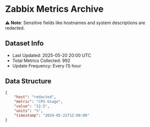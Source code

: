 # Zabbix Metrics Archive

⚠️ **Note**: Sensitive fields like hostnames and system descriptions are redacted.

## Dataset Info
- Last Updated: 2025-05-20 20:00 UTC
- Total Metrics Collected: 992
- Update Frequency: Every (1) hour

## Data Structure
```json
{
    "host": "redacted",
    "metric": "CPU Usage",
    "value": "12.5",
    "units": "%",
    "timestamp": "2024-05-21T12:00:00"
}
```
